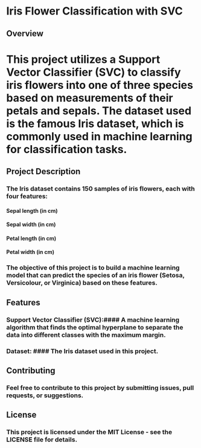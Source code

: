 # Iris Flower Classification with SVC


## Overview
# This project utilizes a Support Vector Classifier (SVC) to classify iris flowers into one of three species based on measurements of their petals and sepals. The dataset used is the famous Iris dataset, which is commonly used in machine learning for classification tasks.

## Project Description
### The Iris dataset contains 150 samples of iris flowers, each with four features:
#### Sepal length (in cm)
#### Sepal width (in cm)
#### Petal length (in cm)
#### Petal width (in cm)

### The objective of this project is to build a machine learning model that can predict the species of an iris flower (Setosa, Versicolour, or Virginica) based on these features.
## Features
### Support Vector Classifier (SVC):#### A machine learning algorithm that finds the optimal hyperplane to separate the data into different classes with the maximum margin.
### Dataset: #### The Iris dataset used in this project.

## Contributing
### Feel free to contribute to this project by submitting issues, pull requests, or suggestions.

## License
### This project is licensed under the MIT License - see the LICENSE file for details.

